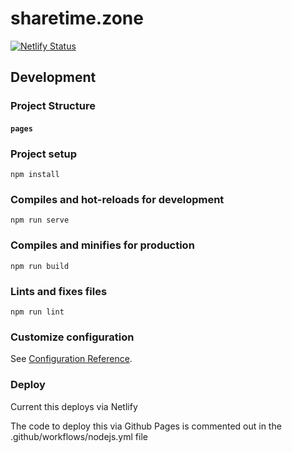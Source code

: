# sharetime.zone
[![Netlify Status](https://api.netlify.com/api/v1/badges/2c5cf665-8d8e-4724-b676-c25d7913a5da/deploy-status)](https://app.netlify.com/sites/sharetime-zone/deploys)


## Development
### Project Structure

#### `pages` 

### Project setup
```
npm install
```

### Compiles and hot-reloads for development
```
npm run serve
```

### Compiles and minifies for production
```
npm run build
```

### Lints and fixes files
```
npm run lint
```

### Customize configuration
See [Configuration Reference](https://cli.vuejs.org/config/).

### Deploy
Current this deploys via Netlify 

The code to deploy this via Github Pages is commented out in the .github/workflows/nodejs.yml file
